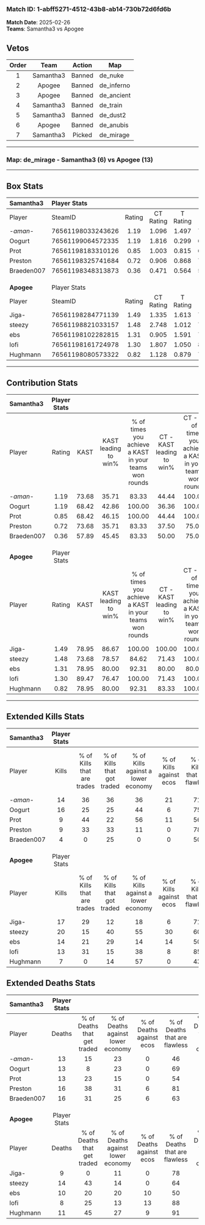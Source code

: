 ### Match ID: 1-abff5271-4512-43b8-ab14-730b72d6fd6b  
**Match Date**: 2025-02-26  
**Teams**: Samantha3 vs Apogee  

## Vetos  

| Order | Team | Action | Map |
| :---: | :--: | :----: | --- |
| 1 | Samantha3 | Banned | de_nuke |
| 2 | Apogee | Banned | de_inferno |
| 3 | Apogee | Banned | de_ancient |
| 4 | Samantha3 | Banned | de_train |
| 5 | Samantha3 | Banned | de_dust2 |
| 6 | Apogee | Banned | de_anubis |
| 7 | Samantha3 | Picked | de_mirage |

---  

### **Map**: de_mirage - Samantha3 (6) vs Apogee (13)  
---  

## Box Stats  

| **Samantha3** | Player Stats      |        |           |          |       |       |       |         |        |      |     |
| :- | :- | :-: | :-: | :-: | :-: | :-: | :-: | :-: | :-: | :-: | :-: |
| Player        | SteamID           | Rating | CT Rating | T Rating | KAST  |  ADR  | Kills | Assists | Deaths | K/D  | HS% |
| -_aman_-      | 76561198033243626 |  1.19  |   1.096   |  1.497   | 73.68 | 90.5  |  14   |    5    |   13   | 1.08 | 57  |
| Oogurt        | 76561199064572335 |  1.19  |   1.816   |  0.299   | 68.42 | 80.2  |  16   |    1    |   13   | 1.23 | 56  |
| Prot          | 76561198183310126 |  0.85  |   1.003   |  0.815   | 68.42 | 65.9  |   9   |    6    |   13   | 0.69 | 55  |
| Preston       | 76561198325741684 |  0.72  |   0.906   |  0.868   | 73.68 | 51.3  |   9   |    0    |   16   | 0.56 | 33  |
| Braeden007    | 76561198348313873 |  0.36  |   0.471   |  0.564   | 57.89 | 42.5  |   4   |    2    |   16   | 0.25 | 50  |
|               |                   |        |           |          |       |       |       |         |        |      |     |
|               |                   |        |           |          |       |       |       |         |        |      |     |
|               |                   |        |           |          |       |       |       |         |        |      |     |
| **Apogee**    | Player Stats      |        |           |          |       |       |       |         |        |      |     |
| Player        | SteamID           | Rating | CT Rating | T Rating | KAST  |  ADR  | Kills | Assists | Deaths | K/D  | HS% |
| Jiga-         | 76561198284771139 |  1.49  |   1.335   |  1.613   | 78.95 | 91.2  |  17   |    8    |   9    | 1.89 | 41  |
| steezy        | 76561198821033157 |  1.48  |   2.748   |  1.012   | 73.68 | 107.5 |  20   |    4    |   14   | 1.43 | 60  |
| ebs           | 76561198102282815 |  1.31  |   0.905   |  1.591   | 78.95 | 90.2  |  14   |    5    |   10   | 1.40 | 42  |
| lofi          | 76561198161724978 |  1.30  |   1.807   |  1.050   | 89.47 | 58.5  |  13   |    6    |   8    | 1.63 | 38  |
| Hughmann      | 76561198080573322 |  0.82  |   1.128   |  0.879   | 78.95 | 49.4  |   7   |    3    |   11   | 0.64 | 71  |
---  

## Contribution Stats  

| **Samantha3** | Player Stats |       |                      |                                                        |                           |                                                             |                          |                                                            |
| :- | :-: | :-: | :-: | :-: | :-: | :-: | :-: | :-: |
| Player        |    Rating    | KAST  | KAST leading to win% | % of times you achieve a KAST in your teams won rounds | CT - KAST leading to win% | CT - % of times you achieve a KAST in your teams won rounds | T - KAST leading to win% | T - % of times you achieve a KAST in your teams won rounds |
| -_aman_-      |     1.19     | 73.68 |        35.71         |                         83.33                          |           44.44           |                           100.00                            |          20.00           |                           50.00                            |
| Oogurt        |     1.19     | 68.42 |        42.86         |                         100.00                         |           36.36           |                           100.00                            |          66.67           |                           100.00                           |
| Prot          |     0.85     | 68.42 |        46.15         |                         100.00                         |           44.44           |                           100.00                            |          50.00           |                           100.00                           |
| Preston       |     0.72     | 73.68 |        35.71         |                         83.33                          |           37.50           |                            75.00                            |          33.33           |                           100.00                           |
| Braeden007    |     0.36     | 57.89 |        45.45         |                         83.33                          |           50.00           |                            75.00                            |          40.00           |                           100.00                           |
|               |              |       |                      |                                                        |                           |                                                             |                          |                                                            |
|               |              |       |                      |                                                        |                           |                                                             |                          |                                                            |
|               |              |       |                      |                                                        |                           |                                                             |                          |                                                            |
| **Apogee**    | Player Stats |       |                      |                                                        |                           |                                                             |                          |                                                            |
| Player        |    Rating    | KAST  | KAST leading to win% | % of times you achieve a KAST in your teams won rounds | CT - KAST leading to win% | CT - % of times you achieve a KAST in your teams won rounds | T - KAST leading to win% | T - % of times you achieve a KAST in your teams won rounds |
| Jiga-         |     1.49     | 78.95 |        86.67         |                         100.00                         |          100.00           |                           100.00                            |          80.00           |                           100.00                           |
| steezy        |     1.48     | 73.68 |        78.57         |                         84.62                          |           71.43           |                           100.00                            |          85.71           |                           75.00                            |
| ebs           |     1.31     | 78.95 |        80.00         |                         92.31                          |           80.00           |                            80.00                            |          80.00           |                           100.00                           |
| lofi          |     1.30     | 89.47 |        76.47         |                         100.00                         |           71.43           |                           100.00                            |          80.00           |                           100.00                           |
| Hughmann      |     0.82     | 78.95 |        80.00         |                         92.31                          |           83.33           |                           100.00                            |          77.78           |                           87.50                            |
---  

## Extended Kills Stats  

| **Samantha3** | Player Stats |                            |                            |                                    |                         |                              |                                 |                                       |                    |           |
| :- | :-: | :-: | :-: | :-: | :-: | :-: | :-: | :-: | :-: | :-: |
| Player        |    Kills     | % of Kills that are trades | % of Kills that got traded | % of Kills against a lower economy | % of Kills against ecos | % of Kills that are flawless | % of Kills that are close duels | % of Kills that are assisted by flash | Pistol Round Kills | AWP Kills |
| -_aman_-      |      14      |             36             |             36             |                 36                 |           21            |              71              |                0                |                   0                   |         1          |     0     |
| Oogurt        |      16      |             25             |             25             |                 44                 |            6            |              75              |                6                |                   0                   |         1          |     0     |
| Prot          |      9       |             44             |             22             |                 56                 |           11            |              56              |               11                |                  11                   |         0          |     0     |
| Preston       |      9       |             33             |             33             |                 11                 |            0            |              78              |               11                |                   0                   |         0          |     4     |
| Braeden007    |      4       |             0              |             25             |                 0                  |            0            |              50              |               25                |                   0                   |         0          |     0     |
|               |              |                            |                            |                                    |                         |                              |                                 |                                       |                    |           |
|               |              |                            |                            |                                    |                         |                              |                                 |                                       |                    |           |
|               |              |                            |                            |                                    |                         |                              |                                 |                                       |                    |           |
| **Apogee**    | Player Stats |                            |                            |                                    |                         |                              |                                 |                                       |                    |           |
| Player        |    Kills     | % of Kills that are trades | % of Kills that got traded | % of Kills against a lower economy | % of Kills against ecos | % of Kills that are flawless | % of Kills that are close duels | % of Kills that are assisted by flash | Pistol Round Kills | AWP Kills |
| Jiga-         |      17      |             29             |             12             |                 18                 |            6            |              71              |                0                |                   6                   |         5          |     2     |
| steezy        |      20      |             15             |             40             |                 55                 |           30            |              60              |               10                |                   5                   |         2          |     0     |
| ebs           |      14      |             21             |             29             |                 14                 |           14            |              50              |               29                |                   7                   |         1          |     0     |
| lofi          |      13      |             31             |             15             |                 38                 |            8            |              85              |                0                |                   0                   |         1          |     0     |
| Hughmann      |      7       |             0              |             14             |                 57                 |            0            |              43              |               14                |                   0                   |         1          |     0     |
## Extended Deaths Stats  

| **Samantha3** | Player Stats |                             |                                   |                          |                               |                            |                           |               |
| :- | :-: | :-: | :-: | :-: | :-: | :-: | :-: | :-: |
| Player        |    Deaths    | % of Deaths that get traded | % of Deaths against lower economy | % of Deaths against ecos | % of Deaths that are flawless | % of Deaths that are close | % of Deaths while blinded | Deaths to AWP |
| -_aman_-      |      13      |             15              |                23                 |            0             |              46               |             23             |             0             |       1       |
| Oogurt        |      13      |              8              |                23                 |            0             |              69               |             15             |             8             |       0       |
| Prot          |      13      |             23              |                15                 |            0             |              54               |             8              |             8             |       0       |
| Preston       |      16      |             38              |                31                 |            6             |              81               |             0              |             6             |       1       |
| Braeden007    |      16      |             31              |                25                 |            6             |              63               |             6              |             0             |       0       |
|               |              |                             |                                   |                          |                               |                            |                           |               |
|               |              |                             |                                   |                          |                               |                            |                           |               |
|               |              |                             |                                   |                          |                               |                            |                           |               |
| **Apogee**    | Player Stats |                             |                                   |                          |                               |                            |                           |               |
| Player        |    Deaths    | % of Deaths that get traded | % of Deaths against lower economy | % of Deaths against ecos | % of Deaths that are flawless | % of Deaths that are close | % of Deaths while blinded | Deaths to AWP |
| Jiga-         |      9       |              0              |                11                 |            0             |              78               |             0              |             0             |       0       |
| steezy        |      14      |             43              |                14                 |            0             |              64               |             7              |             7             |       2       |
| ebs           |      10      |             20              |                20                 |            10            |              50               |             20             |             0             |       0       |
| lofi          |      8       |             25              |                13                 |            13            |              88               |             0              |             0             |       0       |
| Hughmann      |      11      |             45              |                27                 |            9             |              91               |             9              |             0             |       2       |

